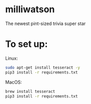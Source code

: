 # milliwatson
The newest pint-sized trivia super star

# To set up:
Linux:
```bash
sudo apt-get install tesseract -y
pip3 install -r requirements.txt
```

MacOS:
```bash
brew install tesseract
pip3 install -r requirements.txt
```
